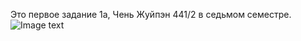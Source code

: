 Это первое задание 1а, Чень Жуйпэн 441/2 в седьмом семестре.
![Image text](https://github.com/chuyunduan/441_chan/blob/master/%D1%80%D0%B5%D0%B7%D1%83%D0%BB%D1%8C%D1%82%D0%B0%D1%82.png)
